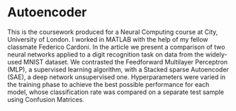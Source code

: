 # Autoencoder
This is the coursework produced for a Neural Computing course at City, University of London. I worked in MATLAB with the help of my fellow classmate Federico Cardoni. In the article we present a comparison of two neural networks applied to a digit recognition task on data from the widely-used MNIST dataset. We contrasted the Feedforward Multilayer Perceptron (MLP), a supervised learning algorithm, with a Stacked sparse Autoencoder (SAE), a deep network unsupervised one. Hyperparameters were varied in the training phase to achieve the best possible performance for each model, whose classification rate was compared on a separate test sample using Confusion Matrices. 
